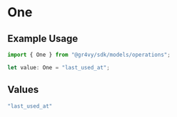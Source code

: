 # One

## Example Usage

```typescript
import { One } from "@gr4vy/sdk/models/operations";

let value: One = "last_used_at";
```

## Values

```typescript
"last_used_at"
```